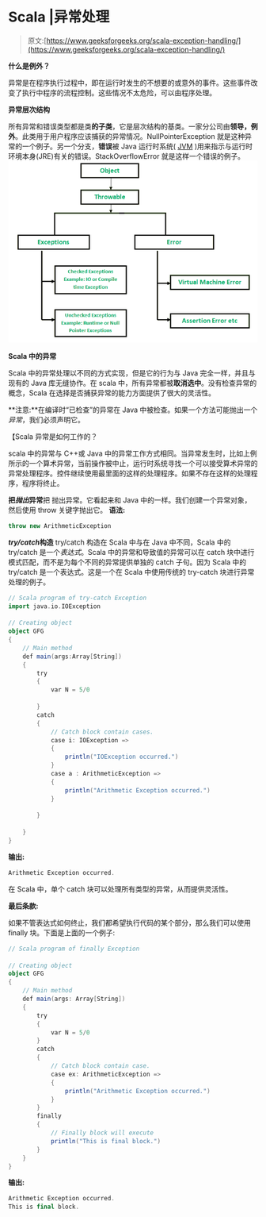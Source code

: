 # Scala |异常处理

> 原文:[https://www.geeksforgeeks.org/scala-exception-handling/](https://www.geeksforgeeks.org/scala-exception-handling/)

**什么是例外？**

异常是在程序执行过程中，即在运行时发生的不想要的或意外的事件。这些事件改变了执行中程序的流程控制。这些情况不太危险，可以由程序处理。

**异常层次结构**

所有异常和错误类型都是类**的子类**，它是层次结构的基类。一家分公司由**领导，例外**。此类用于用户程序应该捕获的异常情况。NullPointerException 就是这种异常的一个例子。另一个分支，**错误**被 Java 运行时系统( [JVM](https://www.geeksforgeeks.org/jvm-works-jvm-architecture/) )用来指示与运行时环境本身(JRE)有关的错误。StackOverflowError 就是这样一个错误的例子。
![Exception Hierarchy](img/510b02e6d3e1f997fae77e4d05f215b8.png)

**Scala 中的异常**

Scala 中的异常处理以不同的方式实现，但是它的行为与 Java 完全一样，并且与现有的 Java 库无缝协作。在 scala 中，所有异常都被**取消选中**。没有检查异常的概念，Scala 在选择是否捕获异常的能力方面提供了很大的灵活性。

**注意:**在编译时“已检查”的异常在 Java 中被检查。如果一个方法可能抛出一个*异常*，我们必须声明它。

【Scala 异常是如何工作的？

scala 中的异常与 C++或 Java 中的异常工作方式相同。当异常发生时，比如上例所示的一个算术异常，当前操作被中止，运行时系统寻找一个可以接受算术异常的异常处理程序。控件继续使用最里面的这样的处理程序。如果不存在这样的处理程序，程序将终止。

**把*抛出*异常**把
抛出异常。它看起来和 Java 中的一样。我们创建一个异常对象，然后使用 throw 关键字抛出它。
**语法:**

```scala
throw new ArithmeticException
```

***try/catch*构造**
try/catch 构造在 Scala 中与在 Java 中不同，Scala 中的 try/catch 是一个*表达式*。Scala 中的异常和导致值的异常可以在 catch 块中进行模式匹配，而不是为每个不同的异常提供单独的 catch 子句。因为 Scala 中的 try/catch 是一个表达式。这是一个在 Scala 中使用传统的 try-catch 块进行异常处理的例子。

```scala
// Scala program of try-catch Exception 
import java.io.IOException

// Creating object
object GFG
{  
    // Main method
    def main(args:Array[String])
    {  
        try
        {
            var N = 5/0

        } 
        catch 
        {
            // Catch block contain cases. 
            case i: IOException => 
            {
                println("IOException occurred.")
            }
            case a : ArithmeticException => 
            {
                println("Arithmetic Exception occurred.")
            }

        }

    }  
}  
```

**输出:**

```scala
Arithmetic Exception occurred.
```

在 Scala 中，单个 catch 块可以处理所有类型的异常，从而提供灵活性。

**最后条款:**

如果不管表达式如何终止，我们都希望执行代码的某个部分，那么我们可以使用 finally 块。下面是上面的一个例子:

```scala
// Scala program of finally Exception 

// Creating object
object GFG 
{
    // Main method
    def main(args: Array[String]) 
    {
        try
        {
            var N = 5/0
        } 
        catch
        {
            // Catch block contain case.
            case ex: ArithmeticException => 
            {
                println("Arithmetic Exception occurred.")
            }
        }
        finally
        {
            // Finally block will execute 
            println("This is final block.")
        }
    }
}
```

**输出:**

```scala
Arithmetic Exception occurred.
This is final block.
```